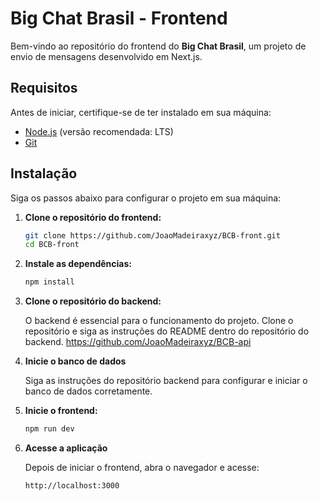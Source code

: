 # Big Chat Brasil - Frontend

Bem-vindo ao repositório do frontend do **Big Chat Brasil**, um projeto de envio de mensagens desenvolvido em Next.js.

## Requisitos

Antes de iniciar, certifique-se de ter instalado em sua máquina:

- [Node.js](https://nodejs.org/) (versão recomendada: LTS)
- [Git](https://git-scm.com/)

## Instalação

Siga os passos abaixo para configurar o projeto em sua máquina:

1. **Clone o repositório do frontend:**

   ```sh
   git clone https://github.com/JoaoMadeiraxyz/BCB-front.git
   cd BCB-front
   ```

2. **Instale as dependências:**

   ```sh
   npm install
   ```

3. **Clone o repositório do backend:**

   O backend é essencial para o funcionamento do projeto. Clone o repositório e siga as instruções do README dentro do repositório do backend.
   https://github.com/JoaoMadeiraxyz/BCB-api

4. **Inicie o banco de dados**

   Siga as instruções do repositório backend para configurar e iniciar o banco de dados corretamente.

5. **Inicie o frontend:**

   ```sh
   npm run dev
   ```

6. **Acesse a aplicação**

   Depois de iniciar o frontend, abra o navegador e acesse:

   ```
   http://localhost:3000
   ```
